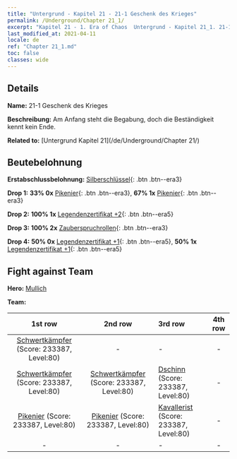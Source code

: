 ```yaml
---
title: "Untergrund - Kapitel 21 - 21-1 Geschenk des Krieges"
permalink: /Underground/Chapter 21_1/
excerpt: "Kapitel 21 - 1. Era of Chaos  Untergrund - Kapitel 21_1. 21-1 Geschenk des Krieges"
last_modified_at: 2021-04-11
locale: de
ref: "Chapter 21_1.md"
toc: false
classes: wide
---
```


## Details

 **Name:** 21-1 Geschenk des Krieges

 **Beschreibung:** Am Anfang steht die Begabung, doch die Beständigkeit kennt kein Ende.

 **Related to:** [Untergrund Kapitel 21](/de/Underground/Chapter 21/)

## Beutebelohnung

 **Erstabschlussbelohnung:** [Silberschlüssel](/de/Items/con_693/){: .btn .btn--era3}

 **Drop 1:** **33% 0x** [Pikenier](/de/Items/unt_190/){: .btn .btn--era3}, **67% 1x** [Pikenier](/de/Items/unt_190/){: .btn .btn--era3}

 **Drop 2:** **100% 1x** [Legendenzertifikat +2](/de/Items/mat_81/){: .btn .btn--era5}

 **Drop 3:** **100% 2x** [Zauberspruchrollen](/de/Items/con_694/){: .btn .btn--era3}

 **Drop 4:** **50% 0x** [Legendenzertifikat +1](/de/Items/mat_74/){: .btn .btn--era5}, **50% 1x** [Legendenzertifikat +1](/de/Items/mat_74/){: .btn .btn--era5}


## Fight against Team
 **Hero:** [Mullich](/de/heroes/Mullich/)

 **Team:**


  | 1st row | 2nd row | 3rd row | 4th row |
  |:----:|:----:|:----|:----:|
  | [Schwertkämpfer](/de/units/Swordsman/) (Score: 233387, Level:80)  | - | - | - |
  | [Schwertkämpfer](/de/units/Swordsman/) (Score: 233387, Level:80)  | [Schwertkämpfer](/de/units/Swordsman/) (Score: 233387, Level:80)  | [Dschinn](/de/units/Genie/) (Score: 233387, Level:80)  | - |
  | [Pikenier](/de/units/Pikeman/) (Score: 233387, Level:80)  | [Pikenier](/de/units/Pikeman/) (Score: 233387, Level:80)  | [Kavallerist](/de/units/Cavalier/) (Score: 233387, Level:80)  | - |
  | - | - | - | - |



